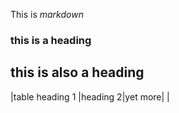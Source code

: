 This is *markdown*

### this is a heading

## this is also a heading

|table heading 1 |heading 2|yet more|
|
